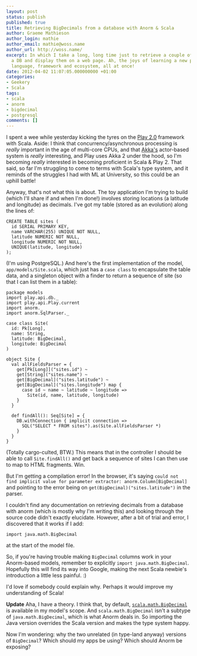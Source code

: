 ```yaml
---
layout: post
status: publish
published: true
title: Retrieving BigDecimals from a database with Anorm & Scala
author: Graeme Mathieson
author_login: mathie
author_email: mathie@woss.name
author_url: http://woss.name/
excerpt: In which I take a long, long time just to retrieve a couple of numbers from
  a DB and display them on a web page. Ah, the joys of learning a new programming
  language, framework and ecosystem, all at once!
date: 2012-04-02 11:07:05.000000000 +01:00
categories:
- Geekery
- Scala
tags:
- scala
- anorm
- bigdecimal
- postgresql
comments: []
---
```

I spent a wee while yesterday kicking the tyres on the [Play 2.0](http://www.playframework.org/) framework with Scala. Aside: I think that concurrency/asynchronous processing is *really* important in the age of multi-core CPUs, and that [Akka's](http://akka.io/) actor-based system is *really* interesting, and Play uses Akka 2 under the hood, so I'm becoming *really* interested in becoming proficient in Scala & Play 2. That said, so far I'm struggling to come to terms with Scala's type system, and it reminds of the struggles I had with ML at University, so this could be an uphill battle!

Anyway, that's not what this is about. The toy application I'm trying to build (which I'll share if and when I'm done!) involves storing locations (a latitude and longitude) as decimals. I've got my table (stored as an evolution) along the lines of:

    CREATE TABLE sites (
      id SERIAL PRIMARY KEY,
      name VARCHAR(255) UNIQUE NOT NULL,
      latitude NUMERIC NOT NULL,
      longitude NUMERIC NOT NULL,
      UNIQUE(latitude, longitude)
    );

(I'm using PostgreSQL.) And here's the first implementation of the model, `app/models/Site.scala`, which just has a `case class` to encapsulate the table data, and a singleton object with a finder to return a sequence of site (so that I can list them in a table):

    package models
    import play.api.db._
    import play.api.Play.current
    import anorm._
    import anorm.SqlParser._

    case class Site(
      id: Pk[Long],
      name: String,
      latitude: BigDecimal,
      longitude: BigDecimal
    )

    object Site {
      val allFieldsParser = {
        get[Pk[Long]]("sites.id") ~
        get[String]("sites.name") ~
        get[BigDecimal]("sites.latitude") ~
        get[BigDecimal]("sites.longitude") map {
          case id ~ name ~ latitude ~ longitude =>
            Site(id, name, latitude, longitude)
        }
      }

      def findAll(): Seq[Site] = {
        DB.withConnection { implicit connection =>
          SQL("SELECT * FROM sites").as(Site.allFieldsParser *)
        }
      }
    }

(Totally cargo-culted, BTW.) This means that in the controller I should be able to call `Site.findAll()` and get back a sequence of sites I can then use to map to HTML fragments. Win.

But I'm getting a compilation error! In the browser, it's saying `could not find implicit value for parameter extractor: anorm.Column[BigDecimal]` and pointing to the error being on `get(BigDecimal)("sites.latitude")` in the parser.

I couldn't find any documentation on retrieving decimals from a database with anorm (which is mostly why I'm writing this) and looking through the source code didn't exactly elucidate. However, after a bit of trial and error, I discovered that it works if I add:

    import java.math.BigDecimal

at the start of the model file.

So, if you're having trouble making `BigDecimal` columns work in your Anorm-based models, remember to explicitly `import java.math.BigDecimal`. Hopefully this will find its way into Google, making the next Scala newbie's introduction a little less painful. :)

I'd love if somebody could explain why. Perhaps it would improve my understanding of Scala!

**Update** Aha, I have a theory. I think that, by default, [`scala.math.BigDecimal`](http://www.scala-lang.org/api/current/index.html#scala.math.BigDecimal) is available in my model's scope. And `scala.math.BigDecimal` isn't a subtype of `java.math.BigDecimal`, which is what Anorm deals in. So importing the Java version overrides the Scala version and makes the type system happy.

Now I'm wondering: why the two unrelated (in type-land anyway) versions of `BigDecimal`? Which should my apps be using? Which should Anorm be exposing?
